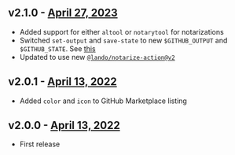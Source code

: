 ## v2.1.0 - [April 27, 2023](https://github.com/lando/code-sign-action/releases/tag/v2.1.0)

* Added support for either `altool` or `notarytool` for notarizations
* Switched `set-output` and `save-state` to new `$GITHUB_OUTPUT` and `$GITHUB_STATE`. See [this](https://github.blog/changelog/2022-10-11-github-actions-deprecating-save-state-and-set-output-commands/)
* Updated to use new [`@lando/notarize-action@v2`](https://github.com/lando/notarize-action)

## v2.0.1 - [April 13, 2022](https://github.com/lando/code-sign-action/releases/tag/v2.0.1)

* Added `color` and `icon` to GitHub Marketplace listing

## v2.0.0 - [April 13, 2022](https://github.com/lando/code-sign-action/releases/tag/v2.0.0)

* First release

